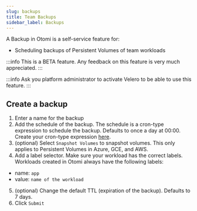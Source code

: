 ```yaml
---
slug: backups
title: Team Backups
sidebar_label: Backups
---
```


<!-- ![Console: new service](img/team-builds.png) -->

A Backup in Otomi is a self-service feature for:

- Scheduling backups of Persistent Volumes of team workloads

:::info
This is a BETA feature. Any feedback on this feature is very much appreciated.
:::

:::info
Ask you platform administrator to activate Velero to be able to use this feature.
:::

## Create a backup

1. Enter a name for the backup
2. Add the schedule of the backup. The schedule is a cron-type expression to schedule the backup. Defaults to once a day at 00:00. Create your cron-type expression [here](https://crontab.guru/).
3. (optional) Select `Snapshot Volumes` to snapshot volumes. This only applies to Persistent Volumes in Azure, GCE, and AWS.
4. Add a label selector. Make sure your workload has the correct labels. Workloads created in Otomi always have the following labels:

- name: `app`
- value: `name of the workload`

5. (optional) Change the default TTL (expiration of the backup). Defaults to 7 days.
6. Click `Submit`

